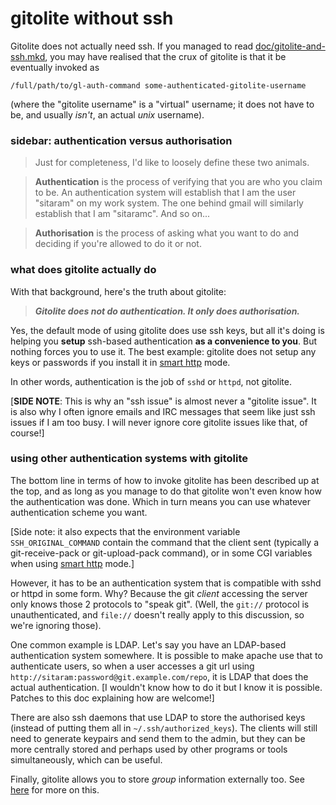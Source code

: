# gitolite without ssh

Gitolite does not actually need ssh.  If you managed to read
[doc/gitolite-and-ssh.mkd][gas], you may have realised that the crux of
gitolite is that it be eventually invoked as

    /full/path/to/gl-auth-command some-authenticated-gitolite-username

(where the "gitolite username" is a "virtual" username; it does not have to
be, and usually *isn't*, an actual *unix* username).

[gas]: http://sitaramc.github.com/gitolite/doc/gitolite-and-ssh.html

<a name="_sidebar_authentication_versus_authorisation"></a>

### sidebar: authentication versus authorisation

>   Just for completeness, I'd like to loosely define these two animals.

>   **Authentication** is the process of verifying that you are who you claim
>   to be.  An authentication system will establish that I am the user
>   "sitaram" on my work system.  The one behind gmail will similarly
>   establish that I am "sitaramc".  And so on...

>   **Authorisation** is the process of asking what you want to do and
>   deciding if you're allowed to do it or not.

<a name="_what_does_gitolite_actually_do"></a>

### what does gitolite actually do

With that background, here's the truth about gitolite:

>   ***Gitolite does not do authentication.  It only does authorisation.***

Yes, the default mode of using gitolite does use ssh keys, but all it's doing
is helping you **setup** ssh-based authentication **as a convenience to you**.
But nothing forces you to use it.  The best example: gitolite does not setup
any keys or passwords if you install it in [smart http][sh] mode.

[sh]: http://sitaramc.github.com/gitolite/doc/http-backend.html

In other words, authentication is the job of `sshd` or `httpd`, not gitolite.

[**SIDE NOTE**: This is why an "ssh issue" is almost never a "gitolite issue".
It is also why I often ignore emails and IRC messages that seem like just ssh
issues if I am too busy.  I will never ignore core gitolite issues like that,
of course!]

<a name="_using_other_authentication_systems_with_gitolite"></a>

### using other authentication systems with gitolite

The bottom line in terms of how to invoke gitolite has been described up at
the top, and as long as you manage to do that gitolite won't even know how the
authentication was done.  Which in turn means you can use whatever
authentication scheme you want.

[Side note: it also expects that the environment variable
`SSH_ORIGINAL_COMMAND` contain the command that the client sent (typically a
git-receive-pack or git-upload-pack command), or in some CGI variables when
using [smart http][sh] mode.]

However, it has to be an authentication system that is compatible with sshd or
httpd in some form.  Why?  Because the git *client* accessing the server only
knows those 2 protocols to "speak git".  (Well, the `git://` protocol is
unauthenticated, and `file://` doesn't really apply to this discussion, so
we're ignoring those).

One common example is LDAP.  Let's say you have an LDAP-based authentication
system somewhere.  It is possible to make apache use that to authenticate
users, so when a user accesses a git url using
`http://sitaram:password@git.example.com/repo`, it is LDAP that does the
actual authentication.  [I wouldn't know how to do it but I know it is
possible.  Patches to this doc explaining how are welcome!]

There are also ssh daemons that use LDAP to store the authorised keys (instead
of putting them all in `~/.ssh/authorized_keys`).  The clients will still need
to generate keypairs and send them to the admin, but they can be more
centrally stored and perhaps used by other programs or tools simultaneously,
which can be useful.

Finally, gitolite allows you to store *group* information externally too.  See
[here][ldap] for more on this.

[ldap]: http://sitaramc.github.com/gitolite/doc/big-config.html#_storing_usergroup_information_outside_gitolite_like_in_LDAP_
